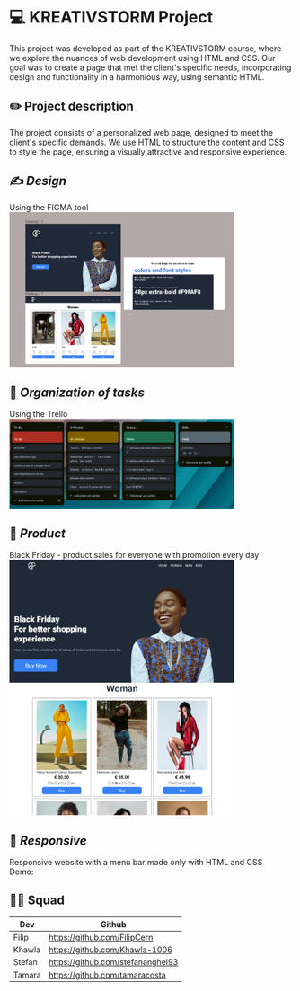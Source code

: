 # 💻 KREATIVSTORM Project 
This project was developed as part of the KREATIVSTORM course, where we explore the nuances of web development using HTML and CSS. Our goal was to create a page that met the client's specific needs, incorporating design and functionality in a harmonious way, using semantic HTML.

## ✏️ Project description
The project consists of a personalized web page, designed to meet the client's specific demands. We use HTML to structure the content and CSS to style the page, ensuring a visually attractive and responsive experience.

## ✍️ *Design*
Using the FIGMA tool <br>
<img src="./images/design-readme.png" width="400px">

## 🎯 *Organization of tasks*
Using the Trello<br>
<img src="./images/trello-readme.png" width="400px">

## 👗 *Product*
Black Friday - product sales for everyone with promotion every day<br>
<img src="./images/hero-readme.png" width="400px">
<img src="./images/woman-readme.png" width="400px">

## 📳 *Responsive*
Responsive website with a menu bar made only with HTML and CSS<br>
Demo:

## 👩‍💻 Squad
| Dev    | Github |
| -------- | ------- |
| Filip | https://github.com/FilipCern   |
| Khawla | https://github.com/Khawla-1006   |
| Stefan    | https://github.com/stefananghel93   |
| Tamara   | https://github.com/tamaracosta  |